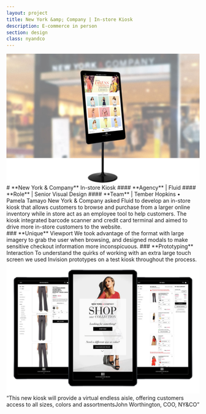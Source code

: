 ```yaml
---
layout: project
title: New York &amp; Company | In-store Kiosk
description: E-commerce in person
section: design
class: nyandco
---
```


<div class="order-flip">
<div class="content two-thirds"><a class="max" rel="group" href="kiosk-1.jpg" ><img src="kiosk-1.jpg" alt=" "/></a></div>
<div class="content third" markdown="1">
# **New York & Company** In-store Kiosk
#### **Agency** | Fluid
#### **Role** | Senior Visual Design
#### **Team** | Tember Hopkins • Pamela Tamayo
New York & Company asked Fluid to develop an in-store kiosk that allows customers to browse and purchase from a larger online inventory while in store act as an employee tool to help customers. The kiosk integrated barcode scanner and credit card terminal and aimed to drive more in-store customers to the website.
</div>
</div>

<div class="content half" markdown="1">
### **Unique** Viewport
We took advantage of the format with large imagery to grab the user when browsing, and designed modals to make sensitive checkout information more inconspicuous.
### **Prototyping** Interaction
To understand the quirks of working with an extra large touch screen we used Invision prototypes on a test kiosk throughout the process.
</div>
<div class="content half"><a class="max" rel="group" href="kiosk-2.jpg" ><img src="kiosk-2.jpg" alt=" "/></a></div>

<div class="content article" markdown="1">
<q>This new kiosk will provide a virtual endless aisle, offering customers access to all sizes, colors and assortments<span class="author">John Worthington, COO, NY&CO</span></q>
</div>
